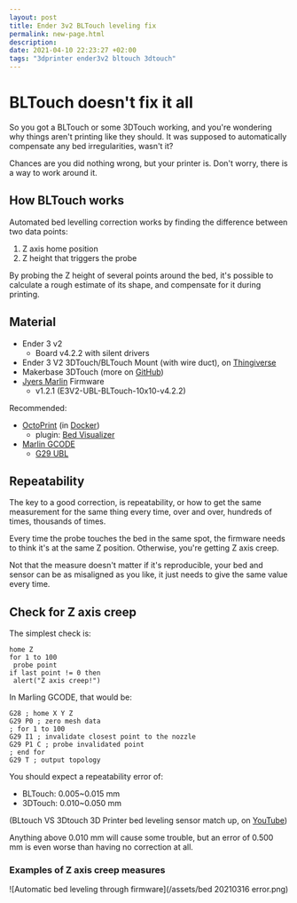 ```yaml
---
layout: post
title: Ender 3v2 BLTouch leveling fix
permalink: new-page.html
description: 
date: 2021-04-10 22:23:27 +02:00
tags: "3dprinter ender3v2 bltouch 3dtouch"
---
```


# BLTouch doesn't fix it all

So you got a BLTouch or some 3DTouch working, and you're wondering why things aren't printing like they should. It was supposed to automatically compensate any bed irregularities, wasn't it?

Chances are you did nothing wrong, but your printer is. Don't worry, there is a way to work around it.

## How BLTouch works

Automated bed levelling correction works by finding the difference between two data points:

1. Z axis home position
1. Z height that triggers the probe

By probing the Z height of several points around the bed, it's possible to calculate a rough estimate of its shape, and compensate for it during printing.

## Material

* Ender 3 v2
    * Board v4.2.2 with silent drivers
* Ender 3 V2 3DTouch/BLTouch Mount (with wire duct), on [Thingiverse](https://www.thingiverse.com/thing:4657059)
* Makerbase 3DTouch (more on [GitHub](https://github.com/makerbase-mks/Ender3-3DTOUCH))
* [Jyers Marlin](https://github.com/Jyers/Marlin) Firmware
    *  v1.2.1 (E3V2-UBL-BLTouch-10x10-v4.2.2)

Recommended:

* [OctoPrint](https://octoprint.org/) (in [Docker](https://hub.docker.com/r/octoprint/octoprint))
    * plugin: [Bed Visualizer](https://plugins.octoprint.org/plugins/bedlevelvisualizer/)
* [Marlin GCODE](https://marlinfw.org/meta/gcode/)
    * [G29 UBL](https://marlinfw.org/docs/gcode/G029-ubl.html)

## Repeatability

The key to a good correction, is repeatability, or how to get the same measurement for the same thing every time, over and over, hundreds of times, thousands of times.

Every time the probe touches the bed in the same spot, the firmware needs to think it's at the same Z position. Otherwise, you're getting Z axis creep.

Not that the measure doesn't matter if it's reproducible, your bed and sensor can be as misaligned as you like, it just needs to give the same value every time.

## Check for Z axis creep

The simplest check is:
    
    home Z
    for 1 to 100
     probe point
    if last point != 0 then
     alert("Z axis creep!")

In Marling GCODE, that would be:

    G28 ; home X Y Z
    G29 P0 ; zero mesh data
    ; for 1 to 100
    G29 I1 ; invalidate closest point to the nozzle
    G29 P1 C ; probe invalidated point
    ; end for
    G29 T ; output topology
    
You should expect a repeatability error of:

* BLTouch: 0.005~0.015 mm
* 3DTouch: 0.010~0.050 mm

(BLtouch VS 3Dtouch 3D Printer bed leveling sensor match up, on [YouTube](https://www.youtube.com/watch?v=BPH9btHPcbc))

Anything above 0.010 mm will cause some trouble, but an error of 0.500 mm is even worse than having no correction at all.


### Examples of Z axis creep measures

![Automatic bed leveling through firmware](/assets/bed 20210316 error.png)


